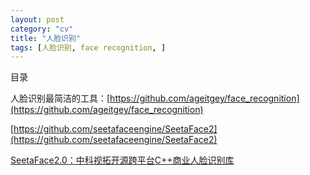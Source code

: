 ```yaml
---
layout: post
category: "cv"
title: "人脸识别"
tags: [人脸识别, face recognition, ]
---
```


目录

<!-- TOC -->


<!-- /TOC -->

人脸识别最简洁的工具：[https://github.com/ageitgey/face_recognition](https://github.com/ageitgey/face_recognition)

[https://github.com/seetafaceengine/SeetaFace2](https://github.com/seetafaceengine/SeetaFace2)

[SeetaFace2.0：中科视拓开源跨平台C++商业人脸识别库](https://mp.weixin.qq.com/s/Am2ZiNOA7Dcf-Ifi7YJnQw)
